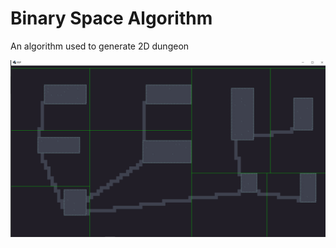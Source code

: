 # Binary Space Algorithm

An algorithm used to generate 2D dungeon

<p align="center">
<img src="https://github.com/ianparcs/binary-space-algorithm/blob/master/android/assets/sample/sample_1.png"/>
  
  

